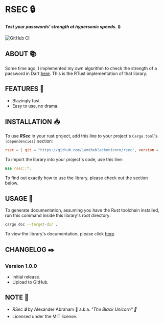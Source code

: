 # RSEC :lock:

***Test your passwords' strength at hypersonic speeds.*** :lock:

![GitHub CI](https://github.com/iamtheblackunicorn/rsec/actions/workflows/rust.yml/badge.svg)

## ABOUT :books:

Some time ago, I implemented my own algorithm to check the strength of a password in Dart [here](https://github.com/iamtheblackunicorn/securitycheck). This is the RTust implementation of that library.

## FEATURES :test_tube:

- Blazingly fast.
- Easy to use, no drama.

## INSTALLATION :inbox_tray:

To use ***RSec*** in your rust project, add this line to your project's `Cargo.toml`'s `[dependencies]` section:

```TOML
rsec = { git = "https://github.com/iamtheblackunicorn/rsec", version = "1.0.0" }
```

To import the library into your project's code, use this line:

```Rust
use rsec::*;
```

To find out exactly how to use the library, please check out the section below.

## USAGE :hammer:

To generate documentation, assuming you have the Rust toolchain installed, run this command inside this library's root directory:

```bash
cargo doc --target-dir .
```

To view the library's documentation, please click [here](https://blckunicorn.art/rsec).

## CHANGELOG :black_nib:

### Version 1.0.0

- Initial release.
- Upload to GitHub.

## NOTE :scroll:

- *RSec :lock:* by Alexander Abraham :black_heart: a.k.a. *"The Black Unicorn" :unicorn:*
- Licensed under the MIT license.
